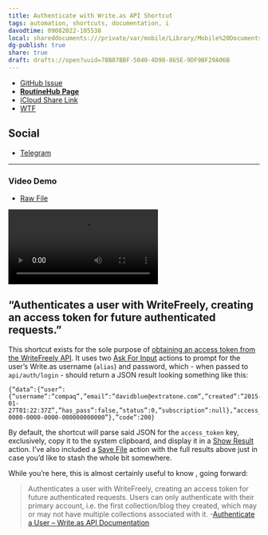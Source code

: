 ```yaml
---
title: Authenticate with Write.as API Shortcut
tags: automation, shortcuts, documentation, i
davodtime: 09082022-105538
local: shareddocuments:///private/var/mobile/Library/Mobile%20Documents/iCloud~md~obsidian/Documents/OBSHIDDIAN/drafts/78B07BBF-5040-4D98-865E-9DF9BF29A06B.md
dg-publish: true
share: true
draft: drafts://open?uuid=78B07BBF-5040-4D98-865E-9DF9BF29A06B
---
```


- [GitHub Issue](https://github.com/extratone/i/issues/185)
- [**RoutineHub Page**](https://routinehub.co/shortcut/11589)
- [iCloud Share Link](https://www.icloud.com/shortcuts/22f48c46fff44a0f9357b6ab48444626)
- [WTF](https://davidblue.wtf/drafts/78B07BBF-5040-4D98-865E-9DF9BF29A06B.html)

## Social

- [Telegram](https://t.me/extratone/11123)

---

### Video Demo
- [Raw File](https://user-images.githubusercontent.com/43663476/163553391-fbd6e924-5163-420d-9435-2b50ae84d945.MOV)

<video controls>
  <source src="https://user-images.githubusercontent.com/43663476/163553391-fbd6e924-5163-420d-9435-2b50ae84d945.MOV">
</video>

## “Authenticates a user with WriteFreely, creating an access token for future authenticated requests.”

This shortcut exists for the sole purpose of [obtaining an access token from the WriteFreely API](https://developers.write.as/docs/api/?go#authenticate-a-user). It uses two [Ask For Input](https://www.matthewcassinelli.com/actions/ask-for-input/) actions to prompt for the user’s Write.as username (`alias`) and password, which - when passed to 	`api/auth/login` - should return a JSON result looking something like this:

```
{“data”:{“user”:{“username”:”compaq”,”email”:”davidblue@extratone.com”,”created”:”2015-01-27T01:22:37Z”,”has_pass”:false,”status”:0,”subscription”:null},”access_token”:”00000000-0000-0000-0000-000000000000”},”code”:200}
```

By default, the shortcut will parse said JSON for the `access_token` key, exclusively, copy it to the system clipboard, and display it in a [Show Result](https://www.matthewcassinelli.com/actions/show-result/) action. I’ve also included a [Save File](https://www.matthewcassinelli.com/actions/save-file) action with the full results above just in case you’d like to stash the whole bit somewhere.

While you’re here, this is almost certainly useful to know , going forward: 

> Authenticates a user with WriteFreely, creating an access token for future authenticated requests.
> Users can only authenticate with their primary account, i.e. the first collection/blog they created, which may or may not have multiple collections associated with it.
-[Authenticate a User – Write.as API Documentation](https://developers.write.as/docs/api/?go#authenticate-a-user)